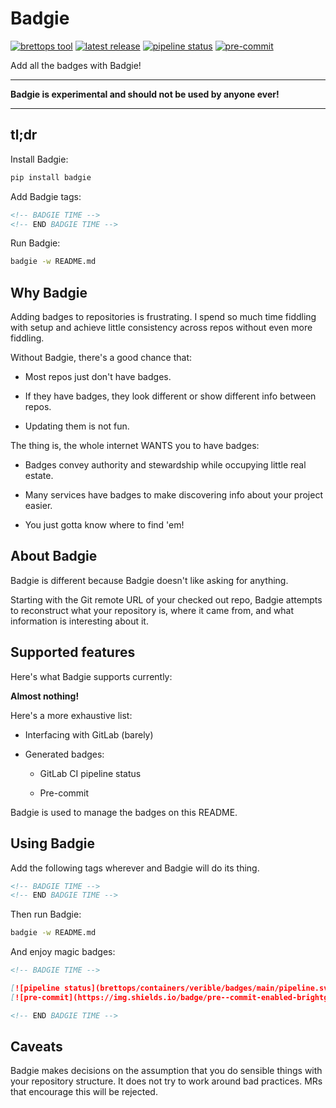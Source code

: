 # Badgie

<!-- BADGIE TIME -->

[![brettops tool](https://img.shields.io/badge/brettops-tool-209cdf?labelColor=162d50)](https://brettops.io)
[![latest release](https://img.shields.io/gitlab/v/release/brettops/tools/badgie)](https://gitlab.com/brettops/tools/badgie/-/releases)
[![pipeline status](https://gitlab.com/brettops/tools/badgie/badges/main/pipeline.svg)](https://gitlab.com/brettops/tools/badgie/-/commits/main)
[![pre-commit](https://img.shields.io/badge/pre--commit-enabled-brightgreen?logo=pre-commit&logoColor=white)](https://github.com/pre-commit/pre-commit)

<!-- END BADGIE TIME -->

Add all the badges with Badgie!

---

**Badgie is experimental and should not be used by anyone ever!**

---

## tl;dr

Install Badgie:

```bash
pip install badgie
```

Add Badgie tags:

```md
<!-- BADGIE TIME -->
<!-- END BADGIE TIME -->
```

Run Badgie:

```bash
badgie -w README.md
```

## Why Badgie

Adding badges to repositories is frustrating. I spend so much time fiddling with
setup and achieve little consistency across repos without even more fiddling.

Without Badgie, there's a good chance that:

- Most repos just don't have badges.

- If they have badges, they look different or show different info between repos.

- Updating them is not fun.

The thing is, the whole internet WANTS you to have badges:

- Badges convey authority and stewardship while occupying little real estate.

- Many services have badges to make discovering info about your project easier.

- You just gotta know where to find 'em!

## About Badgie

Badgie is different because Badgie doesn't like asking for anything.

Starting with the Git remote URL of your checked out repo, Badgie attempts to
reconstruct what your repository is, where it came from, and what information is
interesting about it.

## Supported features

Here's what Badgie supports currently:

**Almost nothing!**

Here's a more exhaustive list:

- Interfacing with GitLab (barely)

- Generated badges:

  - GitLab CI pipeline status

  - Pre-commit

Badgie is used to manage the badges on this README.

## Using Badgie

Add the following tags wherever and Badgie will do its thing.

```md
<!-- BADGIE TIME -->
<!-- END BADGIE TIME -->
```

Then run Badgie:

```bash
badgie -w README.md
```

And enjoy magic badges:

```md
<!-- BADGIE TIME -->

[![pipeline status](brettops/containers/verible/badges/main/pipeline.svg)](brettops/containers/verible/-/commits/main)
[![pre-commit](https://img.shields.io/badge/pre--commit-enabled-brightgreen?logo=pre-commit&logoColor=white)](https://github.com/pre-commit/pre-commit)

<!-- END BADGIE TIME -->
```

## Caveats

Badgie makes decisions on the assumption that you do sensible things with your
repository structure. It does not try to work around bad practices. MRs that
encourage this will be rejected.
